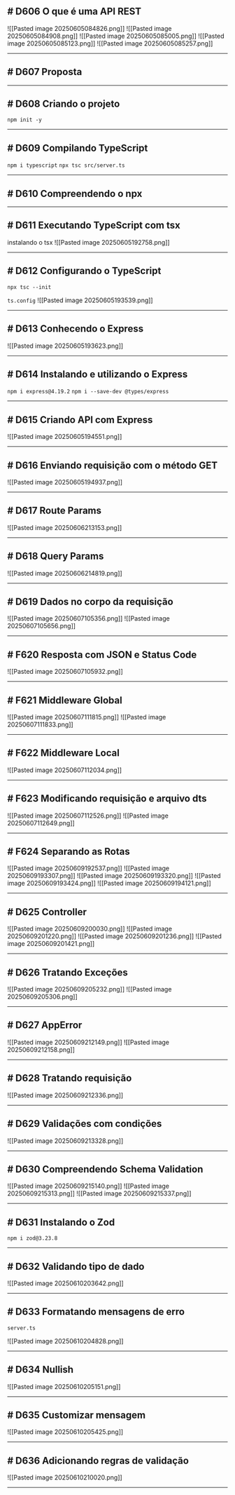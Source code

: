 ## # D606 O que é uma API REST

![[Pasted image 20250605084826.png]]
![[Pasted image 20250605084908.png]]
![[Pasted image 20250605085005.png]]
![[Pasted image 20250605085123.png]]
![[Pasted image 20250605085257.png]]

---

## # D607 Proposta

---

## # D608 Criando o projeto

`npm init -y`

---

## # D609 Compilando TypeScript

`npm i typescript`
`npx tsc src/server.ts`

---

## # D610 Compreendendo o npx

---

## # D611 Executando TypeScript com tsx

instalando o tsx
![[Pasted image 20250605192758.png]]

---

## # D612 Configurando o TypeScript

`npx tsc --init`

`ts.config`
![[Pasted image 20250605193539.png]]

---

## # D613 Conhecendo o Express

![[Pasted image 20250605193623.png]]

---

## # D614 Instalando e utilizando o Express

`npm i express@4.19.2`
`npm i --save-dev @types/express`

---

## # D615 Criando API com Express

![[Pasted image 20250605194551.png]]

---

## # D616 Enviando requisição com o método GET

![[Pasted image 20250605194937.png]]

---

## # D617 Route Params

![[Pasted image 20250606213153.png]]

---

## # D618 Query Params

![[Pasted image 20250606214819.png]]

---

## # D619 Dados no corpo da requisição

![[Pasted image 20250607105356.png]]
![[Pasted image 20250607105656.png]]

---

## # F620 Resposta com JSON e Status Code

![[Pasted image 20250607105932.png]]

---

## # F621 Middleware Global

![[Pasted image 20250607111815.png]]
![[Pasted image 20250607111833.png]]

---

## # F622 Middleware Local

![[Pasted image 20250607112034.png]]

---

## # F623 Modificando requisição e arquivo dts

![[Pasted image 20250607112526.png]]
![[Pasted image 20250607112649.png]]

---

## # F624 Separando as Rotas

![[Pasted image 20250609192537.png]]
![[Pasted image 20250609193307.png]]
![[Pasted image 20250609193320.png]]
![[Pasted image 20250609193424.png]]
![[Pasted image 20250609194121.png]]

---

## # D625 Controller

![[Pasted image 20250609200030.png]]
![[Pasted image 20250609201220.png]]
![[Pasted image 20250609201236.png]]
![[Pasted image 20250609201421.png]]

---

## # D626 Tratando Exceções

![[Pasted image 20250609205232.png]]
![[Pasted image 20250609205306.png]]

---

## # D627 AppError

![[Pasted image 20250609212149.png]]
![[Pasted image 20250609212158.png]]

---

## # D628 Tratando requisição

![[Pasted image 20250609212336.png]]

---

## # D629 Validações com condições

![[Pasted image 20250609213328.png]]

---

## # D630 Compreendendo Schema Validation

![[Pasted image 20250609215140.png]]
![[Pasted image 20250609215313.png]]
![[Pasted image 20250609215337.png]]

---

## # D631 Instalando o Zod

`npm i zod@3.23.8`

---

## # D632 Validando tipo de dado

![[Pasted image 20250610203642.png]]

---

## # D633 Formatando mensagens de erro

`server.ts`

![[Pasted image 20250610204828.png]]

---

## # D634 Nullish

![[Pasted image 20250610205151.png]]

---

## # D635 Customizar mensagem

![[Pasted image 20250610205425.png]]

---

## # D636 Adicionando regras de validação

![[Pasted image 20250610210020.png]]


---


